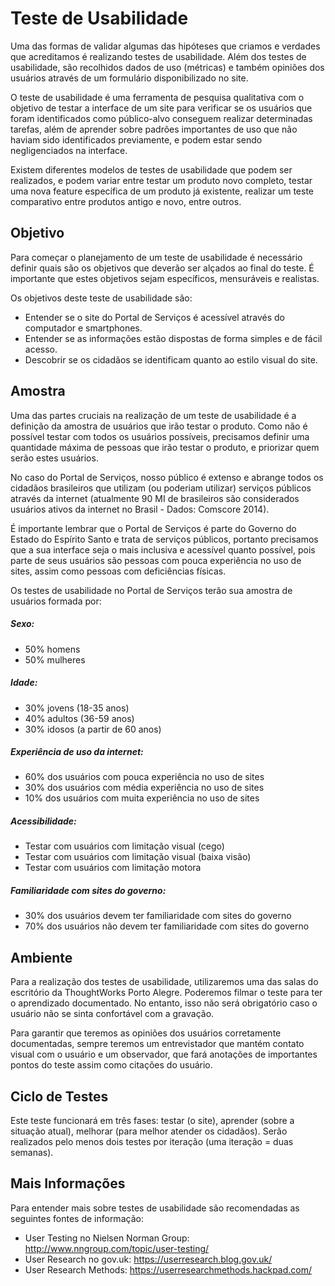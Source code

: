 # Teste de Usabilidade

Uma das formas de validar algumas das hipóteses que criamos e verdades que acreditamos é realizando testes de usabilidade. Além dos testes de usabilidade, são recolhidos dados de uso (métricas) e também opiniões dos usuários através de um formulário disponibilizado no site. 

O teste de usabilidade é uma ferramenta de pesquisa qualitativa com o objetivo de testar a interface de um site para verificar se os usuários que foram identificados como público-alvo conseguem realizar determinadas tarefas, além de aprender sobre padrões importantes de uso que não haviam sido identificados previamente, e podem estar sendo negligenciados na interface. 

Existem diferentes modelos de testes de usabilidade que podem ser realizados, e podem variar entre testar um produto novo completo, testar uma nova feature específica de um produto já existente, realizar um teste comparativo entre produtos antigo e novo, entre outros. 


## Objetivo

Para começar o planejamento de um teste de usabilidade é necessário definir quais são os objetivos que deverão ser alçados ao final do teste. É importante que estes objetivos sejam específicos, mensuráveis e realistas. 

Os objetivos deste teste de usabilidade são:

- Entender se o site do Portal de Serviços é acessível através do computador e smartphones.
- Entender se as informações estão dispostas de forma simples e de fácil acesso.
- Descobrir se os cidadãos se identificam quanto ao estilo visual do site. 


## Amostra

Uma das partes cruciais na realização de um teste de usabilidade é a definição da amostra de usuários que irão testar o produto. Como não é possível testar com todos os usuários possíveis, precisamos definir uma quantidade máxima de pessoas que irão testar o produto, e priorizar quem serão estes usuários.

No caso do Portal de Serviços, nosso público é extenso e abrange todos os cidadãos brasileiros que utilizam (ou poderiam utilizar) serviços públicos através da internet (atualmente 90 MI de brasileiros são considerados usuários ativos da internet no Brasil - Dados: Comscore 2014). 

É importante lembrar que o Portal de Serviços é parte do Governo do Estado do Espírito Santo e trata de serviços públicos, portanto precisamos que a sua interface seja o mais inclusiva e acessível quanto possível, pois parte de seus usuários são pessoas com pouca experiência no uso de sites, assim como pessoas com deficiências físicas.

Os testes de usabilidade no Portal de Serviços terão sua amostra de usuários formada por:

##### Sexo:

- 50% homens
- 50% mulheres

##### Idade:

- 30% jovens (18-35 anos)
- 40% adultos (36-59 anos)
- 30% idosos (a partir de 60 anos)

##### Experiência de uso da internet: 

- 60% dos usuários com pouca experiência no uso de sites
- 30% dos usuários com média experiência no uso de sites
- 10% dos usuários com muita experiência no uso de sites

##### Acessibilidade:

- Testar com usuários com limitação visual (cego)
- Testar com usuários com limitação visual (baixa visão)
- Testar com usuários com limitação motora

##### Familiaridade com sites do governo:

- 30% dos usuários devem ter familiaridade com sites do governo
- 70% dos usuários não devem ter familiaridade com sites do governo


## Ambiente

Para a realização dos testes de usabilidade, utilizaremos uma das salas do escritório da ThoughtWorks Porto Alegre. Poderemos filmar o teste para ter o aprendizado documentado. No entanto, isso não será obrigatório caso o usuário não se sinta confortável com a gravação.

Para garantir que teremos as opiniões dos usuários corretamente documentadas, sempre teremos um entrevistador que mantém contato visual com o usuário e um observador, que fará anotações de importantes pontos do teste assim como citações do usuário. 

## Ciclo de Testes

Este teste funcionará em três fases: testar (o site), aprender (sobre a situação atual), melhorar (para melhor atender os cidadãos). Serão realizados pelo menos dois testes por iteração (uma iteração = duas semanas).

## Mais Informações
Para entender mais sobre testes de usabilidade são recomendadas as seguintes fontes de informação:

- User Testing no Nielsen Norman Group: http://www.nngroup.com/topic/user-testing/
- User Research no gov.uk: https://userresearch.blog.gov.uk/
- User Research Methods: https://userresearchmethods.hackpad.com/
